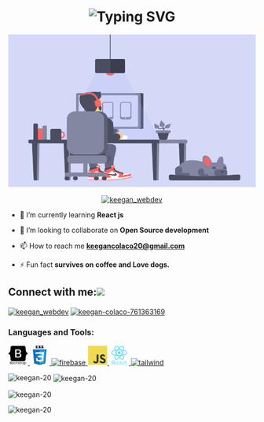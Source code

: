 <h1 align="center">
<img src="https://readme-typing-svg.demolab.com?font=&weight=500&size=32&pause=1000&color=D61355&center=true&width=800&lines=Hey👋 %3CDevelopers%2F%3E+I+am+Keegan+Colaco;Frontend+Developer👨‍💻;An a Curious+Learner😉" alt="Typing SVG" /></a>
</h1>

<div align="center">
<img src="https://github.com/Keegan-20/Keegan-20/blob/main/developer.gif" alt="logo" height="310" width="1100">
</div>


<p align="center"> <a href="https://twitter.com/keegan_webdev" target="blank"><img src="https://img.shields.io/twitter/follow/keegan_webdev?logo=twitter&style=for-the-badge" alt="keegan_webdev" /></a> </p>

- 🌱 I’m currently learning **React js**

- 👯 I’m looking to collaborate on **Open Source development**

- 📫 How to reach me **keegancolaco20@gmail.com**

- ⚡ Fun fact **survives on coffee and Love dogs.**

## Connect with me:<img src="https://github.com/TheDudeThatCode/TheDudeThatCode/blob/master/Assets/Handshake.gif" height="32px">
<p align="left">
<a href="https://twitter.com/keegan_webdev" target="blank"><img align="center" src="https://raw.githubusercontent.com/rahuldkjain/github-profile-readme-generator/master/src/images/icons/Social/twitter.svg" alt="keegan_webdev" height="30" width="40" /></a>
<a href="https://linkedin.com/in/keegan-colaco-761363169" target="blank"><img align="center" src="https://raw.githubusercontent.com/rahuldkjain/github-profile-readme-generator/master/src/images/icons/Social/linked-in-alt.svg" alt="keegan-colaco-761363169" height="30" width="40" /></a>
</p>

<h3 align="left">Languages and Tools:</h3>
<p align="left"> <a href="https://getbootstrap.com" target="_blank" rel="noreferrer"> <img src="https://raw.githubusercontent.com/devicons/devicon/master/icons/bootstrap/bootstrap-plain-wordmark.svg" alt="bootstrap" width="40" height="40"/> </a> <a href="https://www.w3schools.com/css/" target="_blank" rel="noreferrer"> <img src="https://raw.githubusercontent.com/devicons/devicon/master/icons/css3/css3-original-wordmark.svg" alt="css3" width="40" height="40"/> </a> <a href="https://firebase.google.com/" target="_blank" rel="noreferrer"> <img src="https://www.vectorlogo.zone/logos/firebase/firebase-icon.svg" alt="firebase" width="40" height="40"/> </a> <a href="https://developer.mozilla.org/en-US/docs/Web/JavaScript" target="_blank" rel="noreferrer"> <img src="https://raw.githubusercontent.com/devicons/devicon/master/icons/javascript/javascript-original.svg" alt="javascript" width="40" height="40"/> </a> <a href="https://reactjs.org/" target="_blank" rel="noreferrer"> <img src="https://raw.githubusercontent.com/devicons/devicon/master/icons/react/react-original-wordmark.svg" alt="react" width="40" height="40"/> </a> <a href="https://tailwindcss.com/" target="_blank" rel="noreferrer"> <img src="https://www.vectorlogo.zone/logos/tailwindcss/tailwindcss-icon.svg" alt="tailwind" width="40" height="40"/> </a> </p>


<p><img align="left" src="https://github-readme-stats.vercel.app/api/top-langs?username=keegan-20&show_icons=true&locale=en&layout=compact" alt="keegan-20" /></p>

<p>&nbsp;<img align="center" src="https://github-readme-stats.vercel.app/api?username=keegan-20&show_icons=true&locale=en" alt="keegan-20" /></p>

<p><img align="center" src="https://github-readme-streak-stats.herokuapp.com/?user=keegan-20&" alt="keegan-20" /></p>

<p align="left"> <img src="https://komarev.com/ghpvc/?username=keegan-20&label=Profile%20views&color=0e75b6&style=flat" alt="keegan-20" /> </p>


